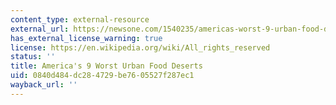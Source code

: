 ```yaml
---
content_type: external-resource
external_url: https://newsone.com/1540235/americas-worst-9-urban-food-deserts/
has_external_license_warning: true
license: https://en.wikipedia.org/wiki/All_rights_reserved
status: ''
title: America's 9 Worst Urban Food Deserts
uid: 0840d484-dc28-4729-be76-05527f287ec1
wayback_url: ''
---
```

